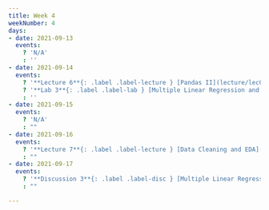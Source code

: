 ```yaml
---
title: Week 4
weekNumber: 4
days:
- date: 2021-09-13
  events:
    ? 'N/A'
    : ''
- date: 2021-09-14
  events:
    ? '**Lecture 6**{: .label .label-lecture } [Pandas II](lecture/lec06)'
    ? '**Lab 3**{: .label .label-lab } [Multiple Linear Regression and Feature Engineering](http://data100.datahub.berkeley.edu/hub/user-redirect/git-sync?repo=https://github.com/DS-100/su21&urlpath=tree/su21/lab/lab08&branch=main) (due Sept 14)'
    : ''
- date: 2021-09-15
  events:
    ? 'N/A'
    : ""
- date: 2021-09-16
  events:
    ? '**Lecture 7**{: .label .label-lecture } [Data Cleaning and EDA](lecture/lec07)'
    : ""
- date: 2021-09-17
  events:
    ? '**Discussion 3**{: .label .label-disc } [Multiple Linear Regression](https://drive.google.com/file/d/1vIli1HfkBfGoEA0E4vzGkkhuidi_Xy1h/view?usp=sharing) [(solutions)](https://drive.google.com/file/d/1CZeEhgH5ueQlY7kakRlCvHvUt3RpcRk4/view?usp=sharing)'
    : ""

---
```

